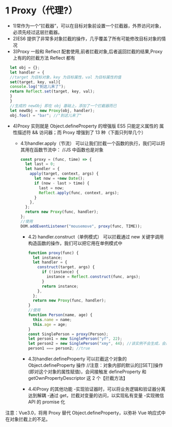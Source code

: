 # 1 Proxy（代理?）

- 1)常作为一个“拦截器”，可以在目标对象前设置一个拦截器，外界访问对象，必须先经过这层拦截器。
- 2)ES6 提供了非常多对象拦截的操作，几乎覆盖了所有可能修改目标对象的情况
- 3)Proxy 一般和 Reflect 配套使用,前者拦截对象,后者返回拦截的结果,Proxy 上有的的拦截方法 Reflect 都有

```js
  let obj = {};
  let handler = {
  //target 为目标对象，key 为目标属性，val 为目标属性的值
  set(target, key, val){
  console.log("到这儿来了");
  return Reflect.set(target, key, val);
  }
  }
  //生成的 newObj 即在 obj 基础上，添加了一个拦截器而已
  let newObj = new Proxy(obj, handler);
  obj.foo() = "bar"; //"到这儿来了"
```

- 4)Proxy 实则就是 Object.defineProperty 的增强版
  ES5 只能定义属性的 属性描述符 && 访问器；而 Proxy 增强到了 13 种（下面只列举几个）

  - 4.1)handler.apply（节流）
    可以让我们拦截一个函数的执行，我们可以将其用在函数节流中： //JS 中函数也是对象

    ```js
    const proxy = (func, time) => {
      let last = 0;
      let handler = {
        apply(target, context, args) {
          let now = +new Date();
          if (now - last > time) {
            last = now;
            Reflect.apply(func, context, args);
          }
        },
      };
      return new Proxy(func, handler);
    };
    //使用
    DOM.addEventListener("mousemove", proxy(func, TIME));
    ```

    - 4.2) handler.construct（单例模式）
      可以拦截通过 new 关键字调用构造函数的操作，我们可以把它用在单例模式中

      ```js
      function proxy(func) {
        let instance;
        let handler = {
          construct(target, args) {
            if (!instance) {
              instance = Reflect.construct(func, args);
            }
            return instance;
          },
        };
        return new Proxy(func, handler);
      }
      //使用
      function Person(name, age) {
        this.name = name;
        this.age = age;
      }
      const SinglePerson = proxy(Person);
      let person1 = new SinglePerson("yf", 22);
      let person2 = new SinglePerson("xmy", 44); //该实例不会生成，会返回 person1
      person1 === person2; //true
      ```

    - 4.3)handler.defineProperty
      可以拦截这个对象的 Object.defineProperty 操作
      //注意：对象内部的默认的[[SET]]操作(即对这个对象的属性赋值)，会间接触发 defineProperty 和 getOwnPropertyDescriptor 这 2 个【拦截方法】

    - 4.4)Proxy 的其他功能 -实现验证器时，可以将业务逻辑和验证器分离达到解耦 -通过 get，拦截对变量的访问，以实现私有变量 -实现微信 API 的 promise 化

注意：Vue3.0，将用 Proxy 替代 Object.defineProperty，以弥补 Vue 响应式中在对象拦截上的不足。
